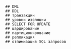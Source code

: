     ## DML
    ## DDL
    ## транзакции
    ## уровни изоляции
    ## SELECT FOR UPDATE
    ## шардирование
    ## партиционирование
    ## репликация
    ## отпимизация SQL запросов
